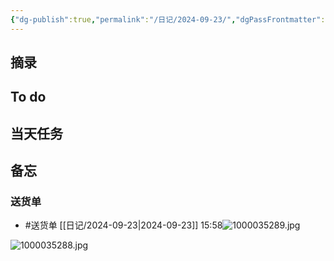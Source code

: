 ```yaml
---
{"dg-publish":true,"permalink":"/日记/2024-09-23/","dgPassFrontmatter":true}
---
```



## 摘录


## To do


## 当天任务



## 备忘


### 送货单
- #送货单 [[日记/2024-09-23\|2024-09-23]] 15:58![1000035289.jpg](/img/user/%E9%99%84%E4%BB%B6/1000035289.jpg)

![1000035288.jpg](/img/user/%E9%99%84%E4%BB%B6/1000035288.jpg)

